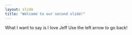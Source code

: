 ```yaml
---
layout: slide
title: "Welcome to our second slide!"
---
```

What I want to say is I love Jeff
Use the left arrow to go back!
